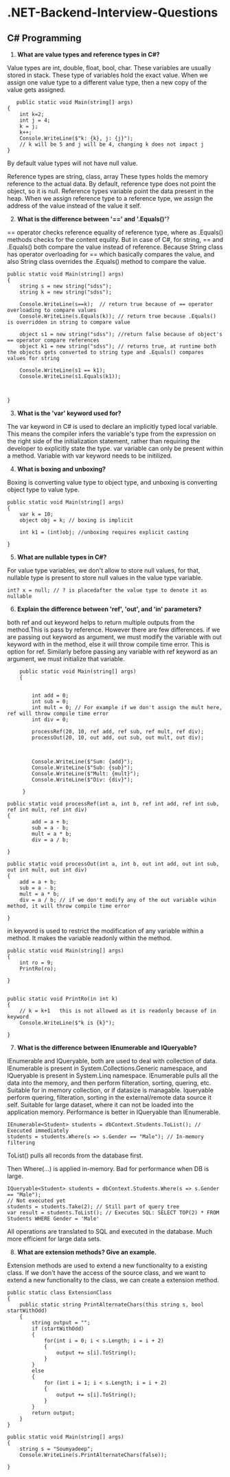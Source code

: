 # .NET-Backend-Interview-Questions

## C# Programming

1. **What are value types and reference types in C#?**

Value types are int, double, float, bool, char. These variables are usually stored in stack. These type of variables hold the exact value. When we assign one value type to a different    value type, then a new copy of the value gets assigned.
```
   public static void Main(string[] args)
{
    int k=2;
    int j = 4;
    k = j;
    k++;
    Console.WriteLine($"k: {k}, j: {j}");
    // k will be 5 and j will be 4, changing k does not impact j
}
```
By default value types will not have null value.

Reference types are string, class, array
These types holds the memory reference to the actual data. By default, reference type does not point the object, so it is null. Reference types variable point the data present in the heap. When we assign reference type to a reference type, we assign the address of the value instead of the value it self.

2.  **What is the difference between '==' and '.Equals()'**?

== operator checks reference equality of reference type, where as .Equals() methods checks for the content equlity. But in case of C#, for string, == and .Equals() both compare the value instead of reference. Because String class has operator overloading for == which basically compares the value, and also String class overrides the .Equals() method to compare the value.
```
public static void Main(string[] args)
{
    string s = new string("sdss");
    string k = new string("sdss");

    Console.WriteLine(s==k);  // return true because of == operator overloading to compare values
    Console.WriteLine(s.Equals(k)); // return true because .Equals() is overridden in string to compare value

    object s1 = new string("sdss"); //return false because of object's == operator compare references
    object k1 = new string("sdss"); // returns true, at runtime both the objects gets converted to string type and .Equals() compares values for string

    Console.WriteLine(s1 == k1);
    Console.WriteLine(s1.Equals(k1));



}
```

3. **What is the 'var' keyword used for?**

The var keyword in C# is used to declare an implicitly typed local variable. This means the compiler infers the variable's type from the expression on the right side of the initialization statement, rather than requiring the developer to explicitly state the type. var variable can only be present within a method. Variable with var keyword needs to be initilized.

4. **What is boxing and unboxing?**

Boxing is converting value type to object type, and unboxing is converting object type to value type.
```
public static void Main(string[] args)
{
    var k = 10;
    object obj = k; // boxing is implicit

    int k1 = (int)obj; //unboxing requires explicit casting

}
```

5. **What are nullable types in C#?**

For value type variables, we don't allow to store null values, for that, nullable type is present to store null values in the value type variable.
```
int? x = null; // ? is placedafter the value type to denote it as nullable 
```

6. **Explain the difference between 'ref', 'out', and 'in' parameters?**

both ref and out keyword helps to return multiple outputs from the method.This is pass by reference.  However there are few differences. if we are passing out keyword as argument, we must modify the variable with out keyword with in the method, else it will throw compile time error. This is option for ref. Similarly before passing any variable with ref keyword as an argument, we must initialize that variable. 

```
    public static void Main(string[] args)
    {


        int add = 0;
        int sub = 0;
        int mult = 0; // For example if we don't assign the mult here, ref will throw compile time error
        int div = 0;

        processRef(20, 10, ref add, ref sub, ref mult, ref div);
        processOut(20, 10, out add, out sub, out mult, out div);
      
        

        Console.WriteLine($"Sum: {add}");
        Console.WriteLine($"Sub: {sub}");
        Console.WriteLine($"Mult: {mult}");
        Console.WriteLine($"Div: {div}");

     }

public static void processRef(int a, int b, ref int add, ref int sub, ref int mult, ref int div)
{
        add = a + b;
        sub = a - b;
        mult = a * b;
        div = a / b;

}

public static void processOut(int a, int b, out int add, out int sub, out int mult, out int div)
{
    add = a + b;
    sub = a - b;
    mult = a * b;
    div = a / b; // if we don't modify any of the out variable wihin method, it will throw compile time error

}
```
in keyword is used to restrict the modification of any variable within a method. It makes the variable readonly within the method.
```
public static void Main(string[] args)
{
    int ro = 9;
    PrintRo(ro);  

}


public static void PrintRo(in int k)
{
    // k = k+1   this is not allowed as it is readonly because of in keyword
    Console.WriteLine($"k is {k}");

}
```

7. **What is the difference between IEnumerable and IQueryable?**

IEnumerable and IQueryable, both are used to deal with collection of data. IEnumerable is present in System.Collections.Generic namespace, and IQueryable is present in System.Linq namespace. IEnumerable pulls all the data into the memory, and then perform filteration, sorting, quering, etc. Suitable for in memory collection, or if datasize is managable.
Iqueryable perform quering, filteration, sorting in the external/remote data source it self. Suitable for large dataset, where it can not be loaded into the application memory. Performance is better in IQueryable than IEnumerable.
```
IEnumerable<Student> students = dbContext.Students.ToList(); // Executed immediately
students = students.Where(s => s.Gender == "Male"); // In-memory filtering
```
ToList() pulls all records from the database first.

Then Where(...) is applied in-memory.
Bad for performance when DB is large.
```
IQueryable<Student> students = dbContext.Students.Where(s => s.Gender == "Male");
// Not executed yet
students = students.Take(2); // Still part of query tree
var result = students.ToList(); // Executes SQL: SELECT TOP(2) * FROM Students WHERE Gender = 'Male'
```
All operations are translated to SQL and executed in the database.
Much more efficient for large data sets.

8. **What are extension methods? Give an example.**

Extension methods are used to extend a new functionality to a existing class. If we don't have the access of the source class, and we want to extend a new functionality to the class, we can create a extension method.

```
public static class ExtensionClass
{
    public static string PrintAlternateChars(this string s, bool startWithOdd)
    {
        string output = "";
        if (startWithOdd)
        {
            for(int i = 0; i < s.Length; i = i + 2)
            {
                output += s[i].ToString();
            }
        }
        else
        {
            for (int i = 1; i < s.Length; i = i + 2)
            {
                output += s[i].ToString();
            }
        }
        return output;
    }
}

public static void Main(string[] args)
{
    string s = "Soumyadeep";
    Console.WriteLine(s.PrintAlternateChars(false));

}
```

